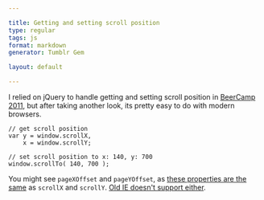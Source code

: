 ```yaml
---

title: Getting and setting scroll position
type: regular
tags: js
format: markdown
generator: Tumblr Gem

layout: default

---
```


I relied on jQuery to handle getting and setting scroll position in [BeerCamp 2011](http://2011.beercamp.com), but after taking another look, its pretty easy to do with modern browsers.

    // get scroll position
    var y = window.scrollX,
        x = window.scrollY;
    
    // set scroll position to x: 140, y: 700
    window.scrollTo( 140, 700 );

You might see `pageXOffset` and `pageYOffset`, as [these properties are the same](http://dev.w3.org/csswg/cssom-view/#dom-window-pagexoffset) as `scrollX` and `scrollY`. [Old IE doesn't support either](http://www.quirksmode.org/dom/w3c_cssom.html#t02).
    